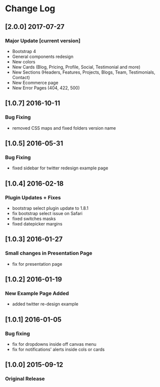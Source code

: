 # Change Log

## [2.0.0] 2017-07-27
### Major Update [current version]
 - Bootstrap 4
 - General components redesign
 - New colors
 - New Cards (Blog, Pricing, Profile, Social, Testimonial and more)
 - New Sections (Headers, Features, Projects, Blogs, Team, Testimonials, Contact)
 - New Ecommerce page
 - New Error Pages (404, 422, 500)

## [1.0.7] 2016-10-11
### Bug Fixing
 - removed CSS maps and fixed folders version name

## [1.0.5] 2016-05-31
### Bug Fixing
 - fixed sidebar for twitter redesign example page

## [1.0.4] 2016-02-18
### Plugin Updates + Fixes
 - bootstrap select plugin update to 1.8.1
 - fix bootstrap select issue on Safari
 - fixed switches masks
 - fixed datepicker margins

## [1.0.3] 2016-01-27
### Small changes in Presentation Page
 - fix for presentation page

## [1.0.2] 2016-01-19
### New Example Page Added
 - added twitter re-design example

## [1.0.1] 2016-01-05
### Bug fixing
 - fix for dropdowns inside off canvas menu
 - fix for notifications' alerts inside cols or cards

## [1.0.0] 2015-09-12
### Original Release
 
